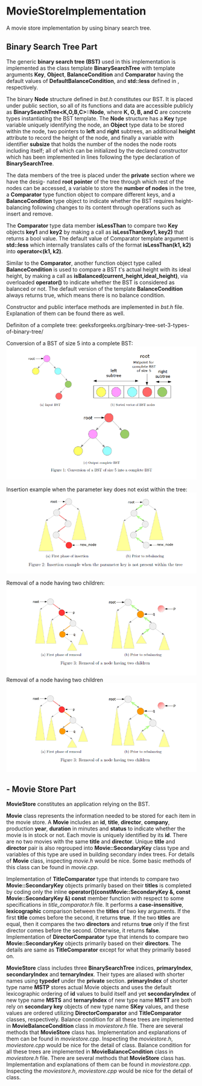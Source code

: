 # MovieStoreImplementation
A movie store implementation by using binary search tree.

## Binary Search Tree Part
The generic **binary search tree (BST)** used in this implementation is implemented as the class
template **BinarySearchTree** with template arguments **Key**, **Object**, **BalanceCondition** and **Comparator** having the default values of **DefaultBalanceCondition**, and **std::less<Key>** defined in <functional>, respectively.

The binary **Node** structure defined in *bst.h* constitutes our BST. It is placed under public section, so all of its functions and data are accessible publicly as **BinarySearchTree<K,O,B,C>::Node**, where **K, O, B, and C** are concrete types instantiating the BST template. The **Node** structure has a **Key** type variable uniquely identifying the node, an **Object** type data to be stored within the node, two pointers to **left** and **right** subtrees, an additional **height** attribute to record the height of the node, and finally a variable
with identifier **subsize** that holds the number of the nodes the node roots including itself; all of which can be initialized by the declared constructor which has been implemented in lines following the type declaration of **BinarySearchTree**.

The data members of the tree is placed under the **private** section where we have the desig-
nated **root pointer** of the tree through which rest of the nodes can be accessed, a variable to store the **number of nodes** in the tree, a **Comparator** type function object to compare different keys, and a **BalanceCondition** type object to indicate whether the BST requires height-balancing following changes to its content through operations such as insert and remove.

The **Comparator** type data member **isLessThan** to compare two **Key** objects **key1** and **key2** by making a call as **isLessThan(key1, key2)** that returns a bool value. The default
value of Comparator template argument is **std::less<Key>** which internally translates calls of the format **isLessThan(k1, k2)** into **operator<(k1, k2)**. 

Similar to the **Comparator**, another function object type called **BalanceCondition** is used
to compare a BST t's actual height with its ideal height, by making a call as  **isBalanced(current_height,ideal_height)**, via overloaded **operator()** to indicate whether the BST is considered as balanced or not. The default version of the template **BalanceCondition** always returns true, which means there is no balance condition.

Constructor and public interface methods are implemented in *bst.h* file. Explanation of them can be found there as well.

Definiton of a complete tree: geeksforgeeks.org/binary-tree-set-3-types-of-binary-tree/

Conversion of a BST of size 5 into a complete BST:
![Complete tree](/figures/conversion_to_complete_tree.png)

Insertion example when the parameter key does not exist within the tree:
![Insertion example](/figures/figure2.png)

Removal of a node having two children:
![Removal example](/figures/figure3.png)
Removal of a node having two children
![Removal example](/figure3.png)

## - Movie Store Part
**MovieStore** constitutes an application relying on the BST.

**Movie** class represents the information needed to be stored for each item in the movie store. A **Movie** includes an **id**, **title**, **director**, **company**, production **year**, **duration** in minutes and **status** to indicate whether the movie is in stock or not. Each movie is uniquely identified by its **id**. There are no two movies with the same **title** and **director**. Unique **title** and **director** pair is also regrouped into **Movie::SecondaryKey** class type and variables of this type are used in building secondary index trees. For details of **Movie** class, inspecting *movie.h* would be nice. Some basic methods of this class can be found in *movie.cpp*.

Implementation of **TitleComparator** type that intends to compare two **Movie::SecondaryKey** objects primarily based on their **titles** is completed by coding only the inline **operator()(constMovie::SecondaryKey &, const Movie::SecondaryKey &) const** member function with respect
to some specifications in *title_comparator.h* file. It performs a **case-insensitive**, **lexicographic** comparison between the **titles** of two key arguments. If the first **title** comes before the second, it returns **true**. If the two **titles** are equal, then it compares the two **directors** and returns **true** only if the first director comes before the second. Otherwise, it returns **false**.
Implementation of **DirectorComparator** type that intends to compare two **Movie::SecondaryKey** objects primarily based on their **directors**. The details are same as **TitleComparator** except for what they primarily based on.

**MovieStore** class includes three **BinarySearchTree** indices, **primaryIndex**,
**secondaryIndex** and **ternaryIndex**. Their types are aliased with shorter names using **typedef** under the **private** section. **primaryIndex** of shorter type name **MSTP** stores actual Movie objects and uses the default lexicographic ordering of **id** values to build itself and yet **secondaryIndex** of new type name **MSTS** and **ternaryIndex** of new type name **MSTT** are both rely on **secondary key** objects of new type name **SKey** values, and these values are ordered utilizing **DirectorComparator** and **TitleComparator** classes, respectively.
Balance condition for all these trees are implemented in **MovieBalanceCondition** class in *moviestore.h* file. There are several methods that **MovieStore** class has. Implementation and explanations of them can be found in *moviestore.cpp*. Inspecting the *moviestore.h*, *moviestore.cpp* would be nice for the detail of class.
Balance condition for all these trees are implemented in **MovieBalanceCondition** class in *moviestore.h* file. There are several methods that **MovieStore** class has. Implementation and explanations of them can be found in *moviestore.cpp*. Inspecting the *moviestore.h*, *moviestore.cpp* would be nice for the detail of class.
